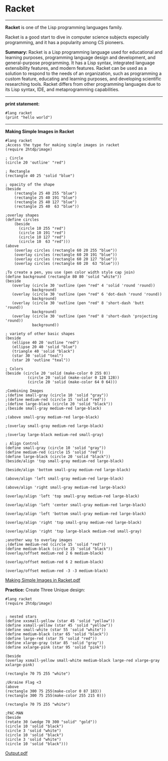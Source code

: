 # Racket
___

**Racket** is one of the Lisp programming languages family.

Racket is a good start to dive in computer science subjects especially programming, and it has a popularity among CS pioneers.

**Summary:** Racket is a Lisp programming language used for educational and learning purposes, programming language design and development, and general-purpose programming. It has a Lisp syntax, integrated language extensibility features, and modern features. Racket can be used as a solution to respond to the needs of an organization, such as programming a custom feature, educating and learning purposes, and developing scientific researching tools. Racket differs from other programming languages due to its Lisp syntax, IDE, and metaprogramming capabilities.	

____

**print statement:**

```
#lang racket
(print "hello world")
```
___

**Making Simple Images in Racket**

```
#lang racket
;Access the type for making simple images in racket
(require 2htdp/image)

; Circle
(circle 20 'outline' "red")

; Rectangle
(rectangle 40 25 'solid "blue")

; opacity of the shape
(beside
    (rectangle 25 40 255 "blue")
    (rectangle 25 40 191 "blue")
    (rectangle 25 40 127 "blue")
    (rectangle 25 40  63 "blue"))

;overlay shapes
(define circles
    (beside
      (circle 10 255 "red")
      (circle 10 191 "red")
      (circle 10 127 "red")
      (circle 10  63 "red")))
(above
    (overlay circles (rectangle 60 20 255 "blue"))
    (overlay circles (rectangle 60 20 191 "blue"))
    (overlay circles (rectangle 60 20 127 "blue"))
    (overlay circles (rectangle 60 20  63 "blue")))

;To create a pen, you use (pen color width style cap join)
(define background (rectangle 80 80 'solid "white"))
(beside
   (overlay (circle 30 'outline (pen "red" 4 'solid 'round 'round))
            background)
   (overlay (circle 30 'outline (pen "red" 6 'dot-dash 'round 'round))
            background)
   (overlay (circle 30 'outline (pen "red" 8 'short-dash 'butt 'round))
            background)
   (overlay (circle 30 'outline (pen "red" 8 'short-dash 'projecting 'round))
            background))

; variety of other basic shapes
(beside
   (ellipse 40 20 'outline "red")
   (ellipse 20 40 'solid "blue")
   (triangle 40 'solid "black")
   (star 30 'solid "teal")
   (star 20 'outline "teal"))

; Colors
(beside (circle 20 'solid (make-color 0 255 0))
          (circle 20 'solid (make-color 0 128 128))
          (circle 20 'solid (make-color 64 0 64)))

;Combining Images
;(define small-gray (circle 10 'solid "gray"))
;(define medium-red (circle 15 'solid "red"))
;(define large-black (circle 20 'solid "black"))
;(beside small-gray medium-red large-black)

;(above small-gray medium-red large-black)

;(overlay small-gray medium-red large-black)

;(overlay large-black medium-red small-gray)

; Align Control
(define small-gray (circle 10 'solid "gray"))
(define medium-red (circle 15 'solid "red"))
(define large-black (circle 20 'solid "black"))
(beside/align 'top small-gray medium-red large-black)

(beside/align 'bottom small-gray medium-red large-black)

(above/align 'left small-gray medium-red large-black)

(above/align 'right small-gray medium-red large-black)

(overlay/align 'left 'top small-gray medium-red large-black)

(overlay/align 'left 'center small-gray medium-red large-black)

(overlay/align 'left 'bottom small-gray medium-red large-black)

(overlay/align 'right 'top small-gray medium-red large-black)

(overlay/align 'right 'top large-black medium-red small-gray)

;another way to overlay images
;(define medium-red (circle 15 'solid "red"))
(define medium-black (circle 15 'solid "black"))
(overlay/offset medium-red 2 6 medium-black)

(overlay/offset medium-red 6 2 medium-black)

(overlay/offset medium-red -3 -3 medium-black)
```
[Making Simple Images in Racket.pdf](https://github.com/Akram-Alaqili/Racket/files/12612711/Making.Simple.Images.in.Racket.pdf)

**Practice:** Create Three Unique design:

```
#lang racket
(require 2htdp/image)


; nested stars
(define xxsmall-yellow (star 45 'solid "yellow"))
(define xsmall-yellow (star 45 'solid "yellow"))
(define small-white (star 55 'solid "white"))
(define medium-black (star 65 'solid "black"))
(define large-red (star 75 'solid "red"))
(define xlarge-gray (star 85 'solid "gray"))
(define xxlarge-pink (star 95 'solid "pink"))

(beside
(overlay xsmall-yellow small-white medium-black large-red xlarge-gray xxlarge-pink)

(rectangle 70 75 255 "white")

;Ukraine Flag <3
(above
(rectangle 300 75 255(make-color 0 87 183))
(rectangle 300 75 255(make-color 255 215 0)))

(rectangle 70 75 255 "white")

;PAC-MAN
(beside
(rotate 30 (wedge 70 300 "solid" "gold"))
(circle 10 'solid "black")
(circle 3 'solid "white")
(circle 10 'solid "black")
(circle 3 'solid "white")
(circle 10 'solid "black")))
```
[Output.pdf](https://github.com/Akram-Alaqili/Racket/files/12614502/Output.pdf)

